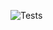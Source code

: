 ![Tests](https://github.com/alexandre-zatti/groceries-monorepo/actions/workflows/tests.yml/badge.svg)